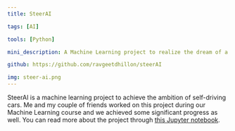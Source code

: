 ```yaml
---
title: SteerAI

tags: [AI]

tools: [Python]

mini_description: A Machine Learning project to realize the dream of a Self-driving car.

github: https://github.com/ravgeetdhillon/steerAI

img: steer-ai.png
---
```


SteerAI is a machine learning project to achieve the ambition of self-driving cars. Me and my couple of friends worked on this project during our Machine Learning course and we achieved some significant progress as well. You can read more about the project through [this Jupyter notebook](https://github.com/ravgeetdhillon/steerAI/blob/master/self_driving.ipynb).
